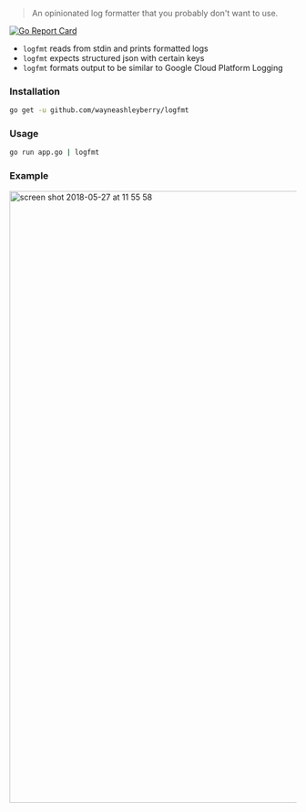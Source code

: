 > An opinionated log formatter that you probably don't want to use.

[![Go Report Card](https://goreportcard.com/badge/github.com/wayneashleyberry/logfmt)](https://goreportcard.com/report/github.com/wayneashleyberry/logfmt)

- `logfmt` reads from stdin and prints formatted logs
- `logfmt` expects structured json with certain keys
- `logfmt` formats output to be similar to Google Cloud Platform Logging


### Installation

```sh
go get -u github.com/wayneashleyberry/logfmt
```

### Usage

```sh
go run app.go | logfmt
```

### Example

<img width="1074" alt="screen shot 2018-05-27 at 11 55 58" src="https://user-images.githubusercontent.com/727262/40585113-ef77e266-61a4-11e8-9c1d-60307614b04c.png">

